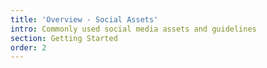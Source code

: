 ```yaml
---
title: 'Overview - Social Assets'
intro: Commonly used social media assets and guidelines
section: Getting Started
order: 2
---
```

